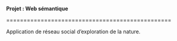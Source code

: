 **Projet : Web sémantique**

================================================

Application de réseau social d’exploration de la nature.
